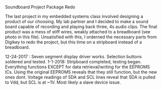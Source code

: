 Soundboard Project Package Redo

The last project in my embedded systems class involved designing a product of our choosing. My lab partner and I
decided to make a sound board capable of recording and playing back three, 4s audio clips. The final product was a mess of
stiff wires, weakly attached to a breadboard (see photo in this file). 
Unsatisfied with this, I orderned the necessary parts from Digikey to redo the project, but this time on a stripboard instead
of a breadboard.

12-24-2017 : Seven segment display driver works. Selection buttons soldered and tested.
1-1-2018: Stripboard completed, testing began. Everything functions EXCEPT for data retrieval/writing for the EEPROMS ICs. Using
  the original EEPROMS reveals that they still function, but the new ones dont. Voltage readings of SDA and SCL lines reveal
  that SDA is pulled to Vdd, but SCL is at ~1V. Most likely a slave device issue.

